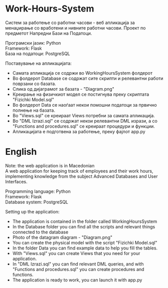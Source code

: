 # Work-Hours-System
Систем за работење со работни часови - веб апликација за менаџирање со вработени и нивните работни часови. Проект по предметот Напредни Бази на Податоци. <br />

Програмски јазик: Python <br />
Framework: Flask <br />
База на податоци: PostgreSQL <br />

Поставување на апликацијата: <br />
* Самата апликација се содржи во WorkingHoursSystem фолдерот <br />
* Во фолдерот Database се содржат сите скрипти и релевантни работи поврзани со базата. <br />
* Слика од дијаграмот за базата - "Diagram.png" <br />
* Креирање на физичкиот модел се постигнува преку скриптата "Fizichki Model.sql" <br />
* Во фолдерот Data се наоѓаат некои помошни податоци за првично полнење на базата. <br />
* Во "Views.sql" се креираат Views потребни за самата апликација. <br />
* Во "DML Izrazi.sql" се содржат некои релевантни DML изрази, а со "Functions and procedures.sql" се креираат процедури и функции. <br />
* Апликацијата е подготвена за работење, преку фајлот app.py <br />


# English
Note: the web application is in Macedonian <br />
A web application for keeping track of employees and their work hours, implementing knowledge from the subject Advanced Databases and User Interfaces. <br />

Programming language: Python <br />
Framework: Flask <br />
Database system: PostgreSQL <br />

Setting up the application: 
* The application is contained in the folder called WorkingHoursSystem <br />
* In the Database folder you can find all the scripts and relevant things connected to the database <br />
* Photo of the datagram diagram - "Diagram.png" <br />
* You can create the physical model with the script "Fizichki Model.sql" <br />
* In the folder Data you can find example data to help you fill the tables. <br />
* With "Views.sql" you can create Views that you need for your application. <br />
* In "DML Izrazi.sql" you can find relevant DML queries, and with "Functions and procedures.sql" you can create procedures and functions. <br />
* The application is ready to work, you can launch it with app.py

